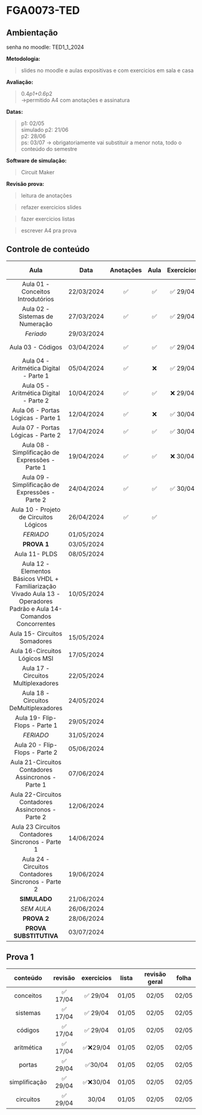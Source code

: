 # FGA0073-TED

## Ambientação
senha no moodle: TED1_1_2024</br>

**Metodologia:**</br>
> slides no moodle e aulas expositivas e com exercicios em sala e casa

**Avaliação:**
> 0.4*p1+0.6*p2</br>
->permitido A4 com anotações e assinatura</br>

**Datas:**
> p1: 02/05</br>
simulado p2: 21/06</br>
p2: 28/06</br>
ps: 03/07 -> obrigatoriamente vai substituir a menor nota, todo o conteúdo do semestre</br>

**Software de simulação:**
> Circuit Maker

**Revisão prova:**
>leitura de anotações

> refazer exercicios slides

> fazer exercicios listas

> escrever A4 pra prova

## Controle de conteúdo

| Aula | Data | Anotações | Aula | Exercícios | Revisão | Lista | Revisão prova |
|:---:|:---:|:---:|:---:|:---:|:---:|:---:|:---:|
| Aula 01 - Conceitos Introdutórios | 22/03/2024 | ✅ | ✅ | ✅ 29/04 | ✅ 17/04 | 01/05 | 02/05
| Aula 02 - Sistemas de Numeração | 27/03/2024 | ✅ | ✅ | ✅ 29/04 | ✅ 17/04 | 01/05 | 02/05
| *Feriado* | 29/03/2024 |
| Aula 03 - Códigos | 03/04/2024 | ✅ | ✅ | ✅ 29/04 | ✅ 17/04 | 01/05 | 02/05
| Aula 04 - Aritmética Digital - Parte 1 | 05/04/2024 | ✅ | ❌ | ✅ 29/04 | ✅ 17/04| 01/05 | 02/05
| Aula 05 - Aritmética Digital - Parte 2 | 10/04/2024 | ✅ | ✅ | ❌ 29/04 | ✅ 17/04| 01/05 | 02/05
| Aula 06 - Portas Lógicas - Parte 1 | 12/04/2024 | ✅ | ❌ | ✅ 30/04 | ✅ 29/04 | 01/05 | 02/05
| Aula 07 - Portas Lógicas - Parte 2 | 17/04/2024 | ✅ | ✅ | ✅ 30/04 | ✅ 29/04 | 01/05 | 02/05
| Aula 08 - Simplificação de Expressões - Parte 1 | 19/04/2024 | ✅ | ✅ | ❌ 30/04 | ✅ 29/04 | 01/05 | 02/05
| Aula 09 - Simplificação de Expressões - Parte 2 | 24/04/2024 | ✅ | ✅ | ✅ 30/04 | ✅ 29/04 | 01/05 | 02/05
| Aula 10 - Projeto de Circuitos Lógicos | 26/04/2024 | ✅ | ✅ | | ✅ 29/04 | 01/05 | 02/05
| *FERIADO* | 01/05/2024 |
| **PROVA 1** | 03/05/2024 |
| Aula 11- PLDS | 08/05/2024 |
| Aula 12 - Elementos Básicos VHDL + Familiarização Vivado Aula 13 - Operadores Padrão e Aula 14- Comandos Concorrentes | 10/05/2024 |
| Aula 15- Circuitos Somadores | 15/05/2024 |
| Aula 16-Circuitos Lógicos MSI | 17/05/2024 |
| Aula 17 - Circuitos Multiplexadores | 22/05/2024 |
| Aula 18 - Circuitos DeMultiplexadores | 24/05/2024 |
| Aula 19- Flip-Flops - Parte 1 | 29/05/2024 |
| *FERIADO* | 31/05/2024 |
| Aula 20 - Flip-Flops - Parte 2 | 05/06/2024 |
| Aula 21-Circuitos Contadores Assincronos - Parte 1 | 07/06/2024 |
| Aula 22-Circuitos Contadores Assincronos - Parte 2 | 12/06/2024 |
| Aula 23 Circuitos Contadores Sincronos - Parte 1 | 14/06/2024 |
| Aula 24 - Circuitos Contadores Sincronos - Parte 2 | 19/06/2024 |
| **SIMULADO** | 21/06/2024 |
| *SEM AULA* | 26/06/2024 |
| **PROVA 2** | 28/06/2024 |
| **PROVA SUBSTITUTIVA** | 03/07/2024 |

## Prova 1

| conteúdo | revisão | exercicios | lista | revisão geral | folha |
|:---:|:---:|:---:|:---:|:---:|:---:|
| conceitos | ✅ 17/04 | ✅ 29/04 | 01/05 | 02/05 | 02/05 |
| sistemas | ✅ 17/04 | ✅ 29/04 | 01/05 | 02/05 | 02/05 |
| códigos | ✅ 17/04 | ✅ 29/04 | 01/05 | 02/05 | 02/05 |
| aritmética | ✅ 17/04 |  ✅❌29/04 | 01/05 | 02/05 | 02/05 |
| portas | ✅ 29/04 | ✅30/04 | 01/05 | 02/05 | 02/05 |
| simplificação | ✅ 29/04 | ✅❌30/04 | 01/05 | 02/05 | 02/05 |
| circuitos | ✅ 29/04 | 30/04 | 01/05 | 02/05 | 02/05 |